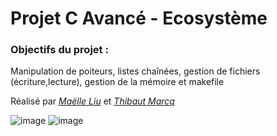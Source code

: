 # Projet C Avancé - Ecosystème

### Objectifs du projet :
Manipulation de poiteurs, listes chaînées, gestion de fichiers (écriture,lecture), gestion de la mémoire et makefile

Réalisé par [_Maëlle Liu_](https://github.com/maelleliu) et [_Thibaut Marcq_](https://github.com/thibautmarcq)


![image](https://github.com/thibbmrq/Ecosystem-C/assets/50046548/7fe59f22-23d9-48ea-a3c3-bfe15144b5ec)  ![image](https://github.com/thibbmrq/Ecosystem-C/assets/50046548/dc590552-3dd7-449e-8162-d93341a25e68)

